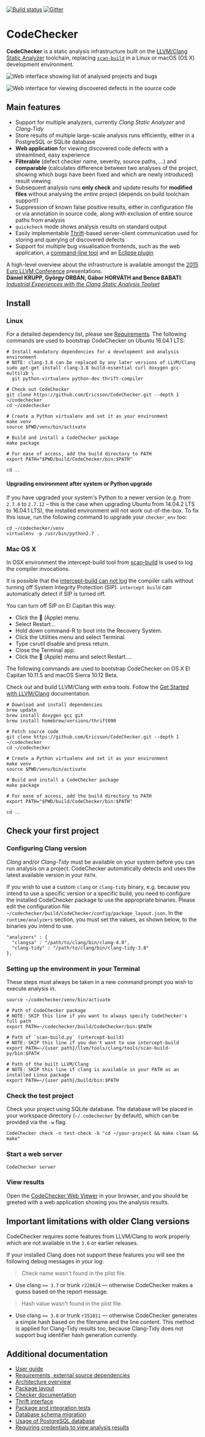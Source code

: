 [![Build status](https://travis-ci.org/Ericsson/codechecker.png?branch=master)](https://travis-ci.org/Ericsson/codechecker)
[![Gitter](https://badges.gitter.im/codecheckerHQ/Lobby.svg)](https://gitter.im/codecheckerHQ/Lobby?utm_source=share-link&utm_medium=link&utm_campaign=share-link)

CodeChecker
===========

**CodeChecker** is a static analysis infrastructure built on the [LLVM/Clang
Static Analyzer](http://clang-analyzer.llvm.org) toolchain, replacing
[`scan-build`](http://clang-analyzer.llvm.org/scan-build.html) in a Linux or
macOS (OS X) development environment.

![Web interface showing list of analysed projects and bugs](docs/images/buglist.png)

![Web interface for viewing discovered defects in the source code](docs/images/viewer.png)


Main features
-------------

  * Support for multiple analyzers, currently _Clang Static Analyzer_ and
    _Clang-Tidy_
  * Store results of multiple large-scale analysis runs efficiently, either in
    a PostgreSQL or SQLite database
  * **Web application** for viewing discovered code defects with a streamlined,
    easy experience
  * **Filterable** (defect checker name, severity, source paths, ...) and
    **comparable** (calculates difference between two analyses of the project,
    showing which bugs have been fixed and which are newly introduced) result
    viewing
  * Subsequent analysis runs **only check** and update results for **modified
    files** without analysing the _entire_ project (depends on build toolchain
    support!)
  * Suppression of known false positive results, either in configuration file
    or via annotation in source code, along with exclusion of entire source
    paths from analysis
  * `quickcheck` mode shows analysis results on standard output
  * Easily implementable [Thrift](http://thrift.apache.org)-based
    server-client communication used for storing and querying of discovered
    defects
  * Support for multiple bug visualisation frontends, such as the web
    application, a [command-line tool](docs/usage.md) and an [Eclipse
    plugin](http://github.com/Ericsson/CodeCheckerEclipsePlugin)


A high-level overview about the infrastructure is available amongst the [2015
Euro LLVM Conference](http://llvm.org/devmtg/2015-04) presentations.<br/>
**Dániel KRUPP, György ORBÁN, Gábor HORVÁTH and Bence BABATI**:<br/>
[_Industrial Experiences with the Clang Static Analysis Toolset_](http://llvm.org/devmtg/2015-04/slides/Clang_static_analysis_toolset_final.pdf)

Install
-------

### Linux

For a detailed dependency list, please see [Requirements](docs/deps.md). The
following commands are used to bootstrap CodeChecker on Ubuntu 16.04.1 LTS:

~~~{.sh}
# Install mandatory dependencies for a development and analysis environment
# NOTE: clang-3.8 can be replaced by any later versions of LLVM/Clang
sudo apt-get install clang-3.8 build-essential curl doxygen gcc-multilib \
  git python-virtualenv python-dev thrift-compiler

# Check out CodeChecker
git clone https://github.com/Ericsson/CodeChecker.git --depth 1 ~/codechecker
cd ~/codechecker

# Create a Python virtualenv and set it as your environment
make venv
source $PWD/venv/bin/activate

# Build and install a CodeChecker package
make package

# For ease of access, add the build directory to PATH
export PATH="$PWD/build/CodeChecker/bin:$PATH"

cd ..
~~~

#### Upgrading environment after system or Python upgrade

If you have upgraded your system's Python to a newer version (e.g. from
`2.7.6` to `2.7.12` &ndash; this is the case when upgrading Ubuntu from
14.04.2 LTS to 16.04.1 LTS), the installed environment will not work
out-of-the-box. To fix this issue, run the following command to upgrade your
`checker_env` too:

~~~{.sh}
cd ~/codechecker/venv
virtualenv -p /usr/bin/python2.7 .
~~~

### Mac OS X

In OSX environment the intercept-build tool from [scan-build](https://github.com/rizsotto/scan-build)
is used to log the compiler invocations.


It is possible that the [intercept-build can not log](https://github.com/rizsotto/scan-build#limitations)
the compiler calls without turning off System Integrity Protection (SIP). `intercept build` can automatically detect if SIP is turned off.

You can turn off SIP on El Capitan this way:
  * Click the  (Apple) menu.
  * Select Restart...
  * Hold down command-R to boot into the Recovery System.
  * Click the Utilities menu and select Terminal.
  * Type csrutil disable and press return.
  * Close the Terminal app.
  * Click the  (Apple) menu and select Restart....

The following commands are used to bootstrap CodeChecker on OS X El Capitan 10.11.5 and macOS Sierra 10.12 Beta.

Check out and build LLVM/Clang with extra tools. Follow the [Get Started with
LLVM/Clang](http://clang.llvm.org/get_started.html) documentation.

~~~{.sh}
# Download and install dependencies
brew update
brew install doxygen gcc git
brew install homebrew/versions/thrift090

# Fetch source code
git clone https://github.com/Ericsson/CodeChecker.git --depth 1 ~/codechecker
cd ~/codechecker

# Create a Python virtualenv and set it as your environment
make venv
source $PWD/venv/bin/activate

# Build and install a CodeChecker package
make package

# For ease of access, add the build directory to PATH
export PATH="$PWD/build/CodeChecker/bin:$PATH"

cd ..
~~~

Check your first project
------------------------

### Configuring Clang version

_Clang_ and/or _Clang-Tidy_ must be available on your system before you can
run analysis on a project. CodeChecker automatically detects and uses the
latest available version in your `PATH`.

If you wish to use a custom `clang` or `clang-tidy` binary, e.g. because you
intend to use a specific version or a specific build, you need to configure
the installed CodeChecker package to use the appropriate binaries. Please edit
the configuration file
`~/codechecker/build/CodeChecker/config/package_layout.json`. In the
`runtime/analyzers` section, you must set the values, as shown below, to the
binaries you intend to use.

~~~{.json}
"analyzers" : {
  "clangsa" : "/path/to/clang/bin/clang-4.0",
  "clang-tidy" : "/path/to/clang/bin/clang-tidy-3.8"
},
~~~

### Setting up the environment in your Terminal

These steps must always be taken in a new command prompt you wish to execute
analysis in.

~~~{.sh}
source ~/codechecker/venv/bin/activate

# Path of CodeChecker package
# NOTE: SKIP this line if you want to always specify CodeChecker's full path
export PATH=~/codechecker/build/CodeChecker/bin:$PATH

# Path of `scan-build.py` (intercept-build)
# NOTE: SKIP this line if you don't want to use intercept-build
export PATH=~/{user path}/llvm/tools/clang/tools/scan-build-py/bin:$PATH

# Path of the built LLVM/Clang
# NOTE: SKIP this line if clang is available in your PATH as an installed Linux package
export PATH=~/{user path}/build/bin:$PATH
~~~

### Check the test project

Check your project using SQLite database. The database will be placed in your
workspace directory (`~/.codechecker` by default), which can be provided via
the `-w` flag.


    CodeChecker check -n test-check -b "cd ~/your-project && make clean && make"


### Start a web server


    CodeChecker server


### View results

Open the [CodeChecker Web Viewer](http://localhost:8001) in your browser, and
you should be greeted with a web application showing you the analysis results.

Important limitations with older Clang versions
-----------------------------------------------

CodeChecker requires some features from LLVM/Clang to work properly which are
not available in the `3.6` or earlier releases.

If your installed Clang does not support these features you will see the
following debug messages in your log:

> Check name wasn't found in the plist file.

 * Use clang `>= 3.7` or trunk `r228624` &mdash; otherwise CodeChecker makes
   a guess based on the report message.

> Hash value wasn't found in the plist file.

 * Use clang `>= 3.8` or trunk `r251011` &mdash; otherwise CodeChecker
   generates a simple hash based on the filename and the line content. This
   method is applied for Clang-Tidy results too, because Clang-Tidy does not
   support bug identifier hash generation currently.


Additional documentation
------------------------

  * [User guide](docs/user_guide.md)
  * [Requirements, external source dependencies](docs/deps.md)
  * [Architecture overview](docs/architecture.md)
  * [Package layout](docs/package_layout.md)
  * [Checker documentation](docs/checker_docs.md)
  * [Thrift interface](thrift_api/thrift_api.md)
  * [Package and integration tests](tests/functional/package_test.md)
  * [Database schema migration](docs/db_schema_guide.md)
  * [Usage of PostgreSQL database](docs/postgresql_setup.md)
  * [Requiring credentials to view analysis results](docs/authentication.md)
